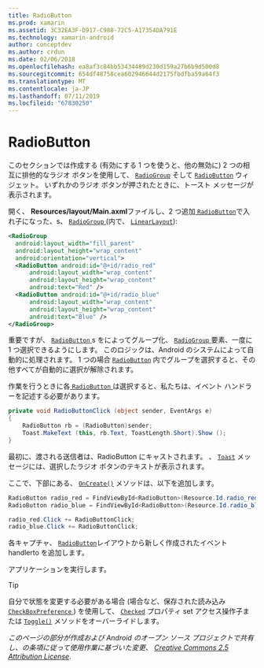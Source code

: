 ```yaml
---
title: RadioButton
ms.prod: xamarin
ms.assetid: 3C32EA3F-D917-C988-72C5-A17354DA791E
ms.technology: xamarin-android
author: conceptdev
ms.author: crdun
ms.date: 02/06/2018
ms.openlocfilehash: ea8af3c84bb53434489d230d159a27b6b9d500d8
ms.sourcegitcommit: 654df48758cea602946644d2175fbdfba59a64f3
ms.translationtype: MT
ms.contentlocale: ja-JP
ms.lasthandoff: 07/11/2019
ms.locfileid: "67830250"
---
```

# <a name="radiobutton"></a>RadioButton

このセクションでは作成する (有効にする 1 つを使うと、他の無効に) 2 つの相互に排他的なラジオ ボタンを使用して、 [`RadioGroup`](https://developer.xamarin.com/api/type/Android.Widget.RadioGroup/)
そして [`RadioButton`](https://developer.xamarin.com/api/type/Android.Widget.RadioButton/)
ウィジェット。 いずれかのラジオ ボタンが押されたときに、トースト メッセージが表示されます。


開く、 **Resources/layout/Main.axml**ファイルし、2 つ追加[ `RadioButton`](https://developer.xamarin.com/api/type/Android.Widget.RadioButton/)で入れ子になった、s、 [ `RadioGroup` ](https://developer.xamarin.com/api/type/Android.Widget.RadioGroup/) (内で、 [ `LinearLayout`](https://developer.xamarin.com/api/type/Android.Widget.LinearLayout/)):

```xml
<RadioGroup
  android:layout_width="fill_parent"
  android:layout_height="wrap_content"
  android:orientation="vertical">
  <RadioButton android:id="@+id/radio_red"
      android:layout_width="wrap_content"
      android:layout_height="wrap_content"
      android:text="Red" />
  <RadioButton android:id="@+id/radio_blue"
      android:layout_width="wrap_content"
      android:layout_height="wrap_content"
      android:text="Blue" />
</RadioGroup>
```

重要ですが、 [ `RadioButton` ](https://developer.xamarin.com/api/type/Android.Widget.RadioButton/)s をによってグループ化、 [ `RadioGroup` ](https://developer.xamarin.com/api/type/Android.Widget.RadioGroup/)要素、一度に 1 つ選択できるようにします。 このロジックは、Android のシステムによって自動的に処理されます。 1 つの場合 [`RadioButton`](https://developer.xamarin.com/api/type/Android.Widget.RadioButton/)
内でグループを選択すると、その他すべてが自動的に選択が解除されます。

作業を行うときに各[ `RadioButton` ](https://developer.xamarin.com/api/type/Android.Widget.RadioButton/)は選択すると、私たちは、イベント ハンドラーを記述する必要があります。

```csharp
private void RadioButtonClick (object sender, EventArgs e)
{
    RadioButton rb = (RadioButton)sender;
    Toast.MakeText (this, rb.Text, ToastLength.Short).Show ();
}
```

最初に、渡される送信者は、RadioButton にキャストされます。
、 [`Toast`](https://developer.xamarin.com/api/type/Android.Widget.Toast/)
メッセージには、選択したラジオ ボタンのテキストが表示されます。

ここで、下部にある、 [`OnCreate()`](https://developer.xamarin.com/api/member/Android.App.Activity.OnCreate/p/Android.OS.Bundle/Android.OS.PersistableBundle)
メソッドは、以下を追加します。

```csharp
RadioButton radio_red = FindViewById<RadioButton>(Resource.Id.radio_red);
RadioButton radio_blue = FindViewById<RadioButton>(Resource.Id.radio_blue);

radio_red.Click += RadioButtonClick;
radio_blue.Click += RadioButtonClick;
```

各キャプチャ、 [ `RadioButton`](https://developer.xamarin.com/api/type/Android.Widget.RadioButton/)レイアウトから新しく作成されたイベント handlerto を追加します。

アプリケーションを実行します。

> [!TIP]
> 自分で状態を変更する必要がある場合 (場合など、保存された読み込み[ `CheckBoxPreference` ](https://developer.xamarin.com/api/type/Android.Preferences.CheckBoxPreference/)) を使用して、 [`Checked`](https://developer.xamarin.com/api/property/Android.Widget.CompoundButton.Checked/)
> プロパティ set アクセス操作子または [`Toggle()`](https://developer.xamarin.com/api/member/Android.Widget.CompoundButton.Toggle/)
> メソッドをオーバーライドします。

*このページの部分が作成および Android のオープン ソース プロジェクトで共有し、の条項に従って使用作業に基づいた変更、* 
[*Creative Commons 2.5 Attribution License*](http://creativecommons.org/licenses/by/2.5/). 
